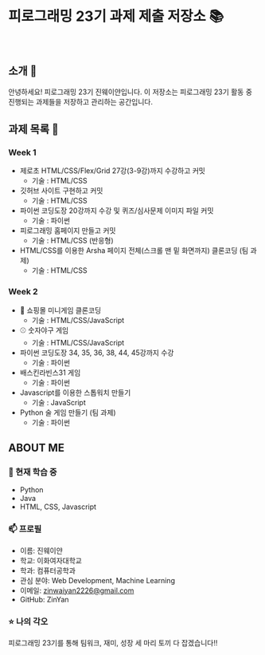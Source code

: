 # 피로그래밍 23기 과제 제출 저장소 📚
<br>

## 소개 🚀
안녕하세요! 피로그래밍 23기 진웨이얀입니다.
이 저장소는 피로그래밍 23기 활동 중 진행되는 과제들을 저장하고 관리하는 공간입니다.
<br>

## 과제 목록 📕
### Week 1
- 제로초 HTML/CSS/Flex/Grid 27강(3-9강)까지 수강하고 커밋
  - 기술 : HTML/CSS
- 깃허브 사이트 구현하고 커밋
  - 기술 : HTML/CSS
- 파이썬 코딩도장 20강까지 수강 및 퀴즈/심사문제 이미지 파일 커밋
  - 기술 : 파이썬
- 피로그래밍 홈페이지 만들고 커밋
  - 기술 : HTML/CSS (반응형)
- HTML/CSS를 이용한 Arsha 페이지 전체(스크롤 맨 밑 화면까지) 클론코딩 (팀 과제)
  - 기술 : HTML/CSS

### Week 2
- 🛒 쇼핑몰 미니게임 클론코딩
  - 기술 : HTML/CSS/JavaScript
- ⚾️ 숫자야구 게임
  - 기술 : HTML/CSS/JavaScript
- 파이썬 코딩도장 34, 35, 36, 38, 44, 45강까지 수강
  - 기술 : 파이썬
- 배스킨라빈스31 게임
  - 기술 : 파이썬
- Javascript를 이용한 스톱워치 만들기
  - 기술 : JavaScript
- Python 술 게임 만들기 (팀 과제)
  - 기술 : 파이썬   

## ABOUT ME
### 🌱 현재 학습 중
- Python
- Java
- HTML, CSS, Javascript

### 📫 프로필
- 이름: 진웨이얀
- 학교: 이화여자대학교
- 학과: 컴퓨터공학과
- 관심 분야: Web Development, Machine Learning
- 이메일: zinwaiyan2226@gmail.com
- GitHub: ZinYan

### ⭐ 나의 각오
피로그래밍 23기를 통해 팀워크, 재미, 성장 세 마리 토끼 다 잡겠습니다!!
